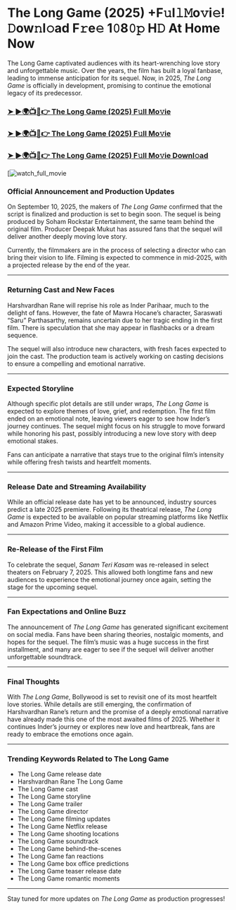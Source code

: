 # The Long Game (2025) +F𝚞l𝚕𝙼o𝚟i𝚎! 𝙳ow𝚗l𝚘ad F𝚛e𝚎 1𝟶8𝟶𝚙 H𝙳 At Home Now

The Long Game captivated audiences with its heart-wrenching love story and unforgettable music. Over the years, the film has built a loyal fanbase, leading to immense anticipation for its sequel. Now, in 2025, *The Long Game* is officially in development, promising to continue the emotional legacy of its predecessor.

### [➤ ►🌍📺📱👉   The Long Game (2025) F𝚞ll Mo𝚟ie](https://rb.gy/mv5471)

### [➤ ►🌍📺📱👉   The Long Game (2025) F𝚞ll Mo𝚟ie](https://rb.gy/mv5471)

### [➤ ►🌍📺📱👉   The Long Game (2025) F𝚞ll Mo𝚟ie Downl𝚘ad](https://rb.gy/mv5471)

[![watch_full_movie](#GAMBAR#)

### **Official Announcement and Production Updates**

On September 10, 2025, the makers of *The Long Game* confirmed that the script is finalized and production is set to begin soon. The sequel is being produced by Soham Rockstar Entertainment, the same team behind the original film. Producer Deepak Mukut has assured fans that the sequel will deliver another deeply moving love story.

Currently, the filmmakers are in the process of selecting a director who can bring their vision to life. Filming is expected to commence in mid-2025, with a projected release by the end of the year.

---

### **Returning Cast and New Faces**

Harshvardhan Rane will reprise his role as Inder Parihaar, much to the delight of fans. However, the fate of Mawra Hocane’s character, Saraswati “Saru” Parthasarthy, remains uncertain due to her tragic ending in the first film. There is speculation that she may appear in flashbacks or a dream sequence.

The sequel will also introduce new characters, with fresh faces expected to join the cast. The production team is actively working on casting decisions to ensure a compelling and emotional narrative.

---

### **Expected Storyline**

Although specific plot details are still under wraps, *The Long Game* is expected to explore themes of love, grief, and redemption. The first film ended on an emotional note, leaving viewers eager to see how Inder’s journey continues. The sequel might focus on his struggle to move forward while honoring his past, possibly introducing a new love story with deep emotional stakes.

Fans can anticipate a narrative that stays true to the original film’s intensity while offering fresh twists and heartfelt moments.

---

### **Release Date and Streaming Availability**

While an official release date has yet to be announced, industry sources predict a late 2025 premiere. Following its theatrical release, *The Long Game* is expected to be available on popular streaming platforms like Netflix and Amazon Prime Video, making it accessible to a global audience.

---

### **Re-Release of the First Film**

To celebrate the sequel, *Sanam Teri Kasam* was re-released in select theaters on February 7, 2025. This allowed both longtime fans and new audiences to experience the emotional journey once again, setting the stage for the upcoming sequel.

---

### **Fan Expectations and Online Buzz**

The announcement of *The Long Game* has generated significant excitement on social media. Fans have been sharing theories, nostalgic moments, and hopes for the sequel. The film’s music was a huge success in the first installment, and many are eager to see if the sequel will deliver another unforgettable soundtrack.

---

### **Final Thoughts**

With *The Long Game*, Bollywood is set to revisit one of its most heartfelt love stories. While details are still emerging, the confirmation of Harshvardhan Rane’s return and the promise of a deeply emotional narrative have already made this one of the most awaited films of 2025. Whether it continues Inder’s journey or explores new love and heartbreak, fans are ready to embrace the emotions once again.

---

### **Trending Keywords Related to The Long Game**

- The Long Game release date  
- Harshvardhan Rane The Long Game  
- The Long Game cast  
- The Long Game storyline  
- The Long Game trailer  
- The Long Game director  
- The Long Game filming updates  
- The Long Game Netflix release  
- The Long Game shooting locations  
- The Long Game soundtrack  
- The Long Game behind-the-scenes  
- The Long Game fan reactions  
- The Long Game box office predictions  
- The Long Game teaser release date  
- The Long Game romantic moments  

---

Stay tuned for more updates on *The Long Game* as production progresses!
